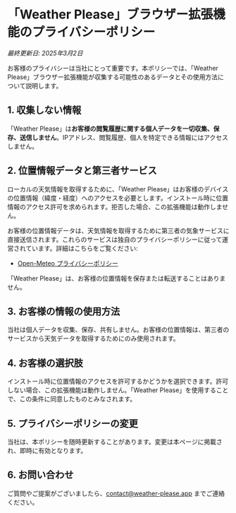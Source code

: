 # 「Weather Please」ブラウザー拡張機能のプライバシーポリシー

_最終更新日: 2025年3月2日_

お客様のプライバシーは当社にとって重要です。本ポリシーでは、「Weather
Please」ブラウザー拡張機能が収集する可能性のあるデータとその使用方法について説明します。

## 1. 収集しない情報

「Weather
Please」は**お客様の閲覧履歴に関する個人データを一切収集、保存、送信しません**。IPアドレス、閲覧履歴、個人を特定できる情報にはアクセスしません。

## 2. 位置情報データと第三者サービス

ローカルの天気情報を取得するために、「Weather
Please」はお客様のデバイスの位置情報（緯度・経度）へのアクセスを必要とします。インストール時に位置情報のアクセス許可を求められます。拒否した場合、この拡張機能は動作しません。

お客様の位置情報データは、天気情報を取得するために第三者の気象サービスに直接送信されます。これらのサービスは独自のプライバシーポリシーに従って運営されています。詳細はこちらをご覧ください:

- [Open-Meteo プライバシーポリシー](https://open-meteo.com/en/terms)

「Weather Please」は、お客様の位置情報を保存または転送することはありません。

## 3. お客様の情報の使用方法

当社は個人データを収集、保存、共有しません。お客様の位置情報は、第三者のサービスから天気データを取得するためにのみ使用されます。

## 4. お客様の選択肢

インストール時に位置情報のアクセスを許可するかどうかを選択できます。許可しない場合、この拡張機能は動作しません。「Weather
Please」を使用することで、この条件に同意したものとみなされます。

## 5. プライバシーポリシーの変更

当社は、本ポリシーを随時更新することがあります。変更は本ページに掲載され、即時に有効となります。

## 6. お問い合わせ

ご質問やご提案がございましたら、[contact@weather-please.app](mailto:contact@weather-please.app)
までご連絡ください。
